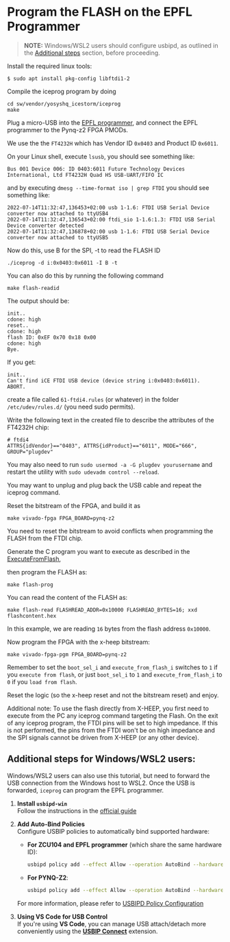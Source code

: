 # Program the FLASH on the EPFL Programmer

> **NOTE:**  Windows/WSL2 users should configure usbipd, as outlined in the [Additional steps](#additional-steps-for-windowswsl2-users) section, before proceeding.

Install the required linux tools:

```
$ sudo apt install pkg-config libftdi1-2
```

Compile the iceprog program by doing

```
cd sw/vendor/yosyshq_icestorm/iceprog
make
```

Plug a micro-USB into the [EPFL programmer](https://github.com/esl-epfl/x-heep-programmer-pmod), and connect the EPFL programmer to the Pynq-z2 FPGA PMODs.

We use the the `FT4232H` which has Vendor ID `0x0403` and Product ID `0x6011`.

On your Linux shell, execute `lsusb`, you should see something like:

```
Bus 001 Device 006: ID 0403:6011 Future Technology Devices International, Ltd FT4232H Quad HS USB-UART/FIFO IC
```

and by executing `dmesg --time-format iso | grep FTDI` you should see something like:

```
2022-07-14T11:32:47,136453+02:00 usb 1-1.6: FTDI USB Serial Device converter now attached to ttyUSB4
2022-07-14T11:32:47,136543+02:00 ftdi_sio 1-1.6:1.3: FTDI USB Serial Device converter detected
2022-07-14T11:32:47,136878+02:00 usb 1-1.6: FTDI USB Serial Device converter now attached to ttyUSB5
```

Now do this, use B for the SPI, -t to read the FLASH ID

```
./iceprog -d i:0x0403:0x6011 -I B -t
```

You can also do this by running the following command

```
make flash-readid
```


The output should be:

```
init..
cdone: high
reset..
cdone: high
flash ID: 0xEF 0x70 0x18 0x00
cdone: high
Bye.
```

If you get:

```
init..
Can't find iCE FTDI USB device (device string i:0x0403:0x6011).
ABORT.
```

create a file called `61-ftdi4.rules` (or whatever) in the folder `/etc/udev/rules.d/` (you need sudo permits).

Write the following text in the created file to describe the attributes of the FT4232H chip:

```
# ftdi4
ATTRS{idVendor}=="0403", ATTRS{idProduct}=="6011", MODE="666", GROUP="plugdev"
```

You may also need to run `sudo usermod -a -G plugdev yourusername` and restart the utility with `sudo udevadm control --reload`.

You may want to unplug and plug back the USB cable and repeat the iceprog command.


Reset the bitstream of the FPGA, and build it as

```
make vivado-fpga FPGA_BOARD=pynq-z2
```

You need to reset the bitstream to avoid conflicts when programming the FLASH from the FTDI chip.


Generate the C program you want to execute as described in the [ExecuteFromFlash](ExecuteFromFlash.md),

then program the FLASH as:

```
make flash-prog
```

You can read the content of the FLASH as:

```
make flash-read FLASHREAD_ADDR=0x10000 FLASHREAD_BYTES=16; xxd flashcontent.hex
```

In this example, we are reading `16` bytes from the flash address `0x10000`.


Now program the FPGA with the x-heep bitstream:


```
make vivado-fpga-pgm FPGA_BOARD=pynq-z2
```

Remember to set the `boot_sel_i` and `execute_from_flash_i` switches to `1` if you `execute from flash`,
or just  `boot_sel_i` to `1` and `execute_from_flash_i` to `0`  if you `load from flash`.

Reset the logic (so the x-heep reset and not the bitstream reset) and enjoy.

Additional note: To use the flash directly from X-HEEP, you first need to execute from the PC any iceprog command targeting the Flash. On the exit of any iceprog program, the FTDI pins will be set to high impedance. If this is not performed, the pins from the FTDI won't be on high impedance and the SPI signals cannot be driven from X-HEEP (or any other device).



## Additional steps for Windows/WSL2 users:

Windows/WSL2 users can also use this tutorial, but need to forward the USB connection from the Windows host to WSL2. Once the USB is forwarded, `iceprog` can program the EPFL programmer.

1. **Install `usbipd-win`**  
   Follow the instructions in the [official guide](https://learn.microsoft.com/en-us/windows/wsl/connect-usb)

2. **Add Auto-Bind Policies**  
   Configure USBIP policies to automatically bind supported hardware:  

   - **For ZCU104 and EPFL programmer** (which share the same hardware ID):  
     ```sh
     usbipd policy add --effect Allow --operation AutoBind --hardware-id 0403:6011
     ```
   - **For PYNQ-Z2**:  
     ```sh
     usbipd policy add --effect Allow --operation AutoBind --hardware-id 0403:6010
     ```
    For more information, please refer to [USBIPD Policy Configuration](https://github.com/dorssel/usbipd-win/wiki/New-design:-policies)

3. **Using VS Code for USB Control**  
   If you're using **VS Code**, you can manage USB attach/detach more conveniently using the **[USBIP Connect](https://marketplace.visualstudio.com/items?itemName=thecreativedodo.usbip-connect)** extension.